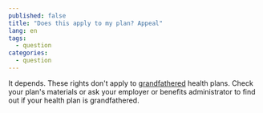 ```yaml
---
published: false
title: "Does this apply to my plan? Appeal"
lang: en
tags: 
  - question
categories: 
  - question
---
```


It depends. These rights don't apply to [grandfathered](/glossary/grandfathered-health-plan "glossary") health plans. Check your plan's materials or ask your employer or benefits administrator to find out if your health plan is grandfathered.
